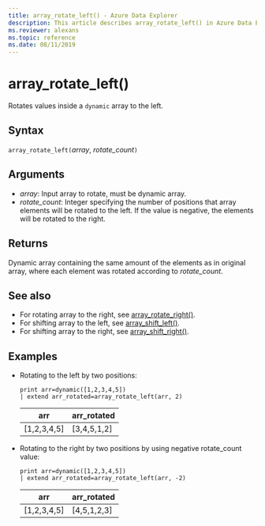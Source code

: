 ```yaml
---
title: array_rotate_left() - Azure Data Explorer
description: This article describes array_rotate_left() in Azure Data Explorer.
ms.reviewer: alexans
ms.topic: reference
ms.date: 08/11/2019
---
```

# array_rotate_left()

Rotates values inside a `dynamic` array to the left.

## Syntax

`array_rotate_left(`*array*, *rotate_count*`)`

## Arguments

* *array*: Input array to rotate, must be dynamic array.
* *rotate_count*: Integer specifying the number of positions that array elements will be rotated to the left. If the value is negative, the elements will be rotated to the right.

## Returns

Dynamic array containing the same amount of the elements as in original array, where each element was rotated according to *rotate_count*.

## See also

* For rotating array to the right, see [array_rotate_right()](array_rotate_rightfunction.md).
* For shifting array to the left, see [array_shift_left()](array_shift_leftfunction.md).
* For shifting array to the right, see [array_shift_right()](array_shift_rightfunction.md).

## Examples

* Rotating to the left by two positions:

    <!-- csl: https://help.kusto.windows.net/Samples -->
    ```kusto
    print arr=dynamic([1,2,3,4,5])
    | extend arr_rotated=array_rotate_left(arr, 2)
    ```

    |arr|arr_rotated|
    |---|---|
    |[1,2,3,4,5]|[3,4,5,1,2]|

* Rotating to the right by two positions by using negative rotate_count value:

    <!-- csl: https://help.kusto.windows.net/Samples -->
    ```kusto
    print arr=dynamic([1,2,3,4,5])
    | extend arr_rotated=array_rotate_left(arr, -2)
    ```

    |arr|arr_rotated|
    |---|---|
    |[1,2,3,4,5]|[4,5,1,2,3]|
